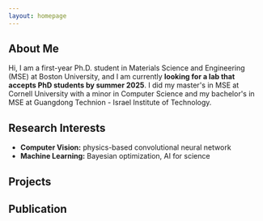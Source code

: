 ```yaml
---
layout: homepage
---
```


## About Me

Hi, I am a first-year Ph.D. student in Materials Science and Engineering (MSE) at Boston University, and I am currently **looking for a lab that accepts PhD students by summer 2025**. I did my master's in MSE at Cornell University with a minor in Computer Science and my bachelor's in MSE at Guangdong Technion - Israel Institute of Technology.

## Research Interests

- **Computer Vision:** physics-based convolutional neural network
- **Machine Learning:** Bayesian optimization, AI for science

## Projects
## Publication